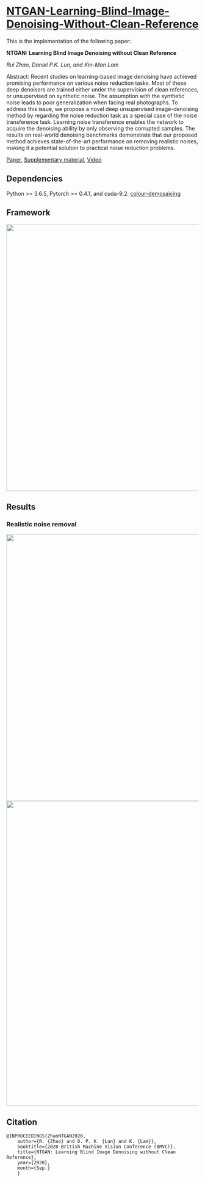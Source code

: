 # [NTGAN-Learning-Blind-Image-Denoising-Without-Clean-Reference](https://github.com/RickZ1010/NTGAN-Noise-Transference-Generative-Adversarial-Network-for-Blind-Unsupervised-Image-Denoising)

This is the implementation of the following paper:

**NTGAN: Learning Blind Image Denoising without Clean Reference**

*Rui Zhao, Daniel P.K. Lun, and Kin-Man Lam*

Abstract: Recent studies on learning-based image denoising have achieved promising performance on various noise reduction tasks. Most of these deep denoisers are trained either under the supervision of clean references, or unsupervised on synthetic noise. The assumption with the synthetic noise leads to poor generalization when facing real photographs. To address this issue, we propose a novel deep unsupervised image-denoising method by regarding the noise reduction task as a special case of the noise transference task. Learning noise transference enables the network to acquire the denoising ability by only observing the corrupted samples. The results on real-world denoising benchmarks demonstrate that our proposed method achieves state-of-the-art performance on removing realistic noises, making it a potential solution to practical noise reduction problems.

[Paper](https://www.bmvc2020-conference.com/assets/papers/0046.pdf), [Supplementary material](https://www.bmvc2020-conference.com/assets/supp/0046_supp.pdf), [Video](https://www.bmvc2020-conference.com/conference/papers/paper_0046.html)

## Dependencies
Python >= 3.6.5, Pytorch >= 0.4.1, and cuda-9.2. [colour-demosaicing](https://pypi.org/project/colour-demosaicing/)

## Framework

<div  align="center">    
<img src="https://github.com/RickZ1010/NTGAN-Learning-Blind-Image-Denoising-Without-Clean-Reference/blob/master/figs/fig1.png?raw=true" width=700/>
</div>

## Results
### Realistic noise removal
<div align=center><img width="700" src="https://github.com/RickZ1010/NTGAN-Learning-Blind-Image-Denoising-Without-Clean-Reference/blob/master/figs/table1.png?raw=true"/></div>
<div align=center><img width="800" src="https://github.com/RickZ1010/NTGAN-Learning-Blind-Image-Denoising-Without-Clean-Reference/blob/master/figs/table2_.png?raw=true"/></div>


## Citation

    @INPROCEEDINGS{ZhaoNTGAN2020, 
        author={R. {Zhao} and D. P. K. {Lun} and K. {Lam}}, 
        booktitle={2020 British Machine Vision Conference (BMVC)}, 
        title={NTGAN: Learning Blind Image Denoising without Clean Reference}, 
        year={2020}, 
        month={Sep.}
        }
